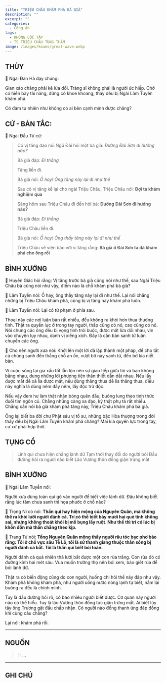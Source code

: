 ```yaml
---
title: "TRIỆU CHÂU KHÁM PHÁ BÀ GIÀ"
description: ""
excerpt: ""
categories:
  - Công án
tags:
  - KHÔNG CỐC TẬP
  - TS TRIỆU CHÂU TÙNG THẨM
image: /images/koans/great-wave.webp
---
```


## THÙY

📢 Ngài Đan Hà dạy chúng:

Gian xảo chẳng phải kẻ lừa dối. Tráng sĩ không phải là người ức hiếp. 
Chớ có hiển bày tài năng, đừng có khoe khoang, thảy đều bị Ngài Lâm Tuyền khám phá. 

Có đảm tự nhiên như không có ai bên cạnh mình được chăng?

## CỬ - BẢN TẮC:

📢 Ngài Đầu Tử cử:

> Có vị tăng đạo núi Ngũ Đài hỏi một bà già: _Đường Đài Sơn đi hướng nào?_
> 
> Bà già đáp: _Đi thẳng_
> 
> Tăng liền đi.
>
> Bà già nói: _Ồ hay! Ông tăng này lại đi như thế_
>
> Sau có vị tăng kể lại cho ngài Triệu Châu, Triệu Châu nói: **Đợi ta khám nghiệm qua**
>
> Sáng hôm sau Triệu Châu đi đến hỏi bà: **Đường Đài Sơn đi hướng nào?**
>
> Bà già đáp: _Đi thẳng_
>
> Triệu Châu liền đi.
>
> Bà già nói: _Ồ hay! Ông thấy tăng này lại đi như thế_
>
> Triệu Châu về viện bảo với vị tăng rằng: **Bà già ở Đài Sơn ta đã khám phá cho ông rồi**

## BÌNH XƯỚNG

📢 Huyền Giác hỏi rằng: Vị tăng trước bà già cũng nói như thế, sau Ngài Triệu Châu bà cũng nói như vậy, điểm nào là chỗ khám phá bà già?

📢 Lâm Tuyền nói: Ồ hay, ông thầy tăng này lại đi như thế. Lại nói chẳng những bị Triệu Châu khám phá, cũng bị vị tăng này khám phá luôn.

📢 Lâm Tuyền nói: Lại có tứ phạm ở phía sau.

Thoại này các nơi luận bàn rất nhiều, đều không ra khỏi hơn thua thường tình. 
Thật ra quyền lực ở trong tay người, thấp cũng có nó, cao cũng có nó. Nói chung các ông đều bị vọng tình trói buộc, được mất lừa dối nhau, vin vào chuyện lụy nhau, danh vị xiềng xích. 
Đây là căn bản sanh tử luân chuyển các ông.

📢 Cho nên người xưa nói: Khởi lên một lời đã lập thành một pháp, để cho tất cả chúng sanh đến thẳng chỗ an ổn, vượt bờ này sanh tử, đến bờ kia niết bàn.

Vì cuộc sống tại gia xấu tốt lẫn lộn nên sự giao tiếp giữa tôi và bạn không bằng nhau, dung những lời phương tiện thân thiết dẫn dắt nhau. 
Nếu lấy được mất để xả lìa được mất, nếu dùng thắng thua để lìa thắng thua, điều này nghĩa là dùng nêm đấy nêm, lấy độc trừ độc.

Nếu vậy đem hư làm thật nhận bóng quên đầu, buông lung theo tình thức đuổi tìm ngôn cú. 
Chẳng những càng xa đạo, kỳ thật phụ tà rất nhiều. 
Chẳng cần nói bà già khám phá tăng này, Triệu Châu khám phá bà già.

Ông lại biết ba đời chư Phật sáu vị tổ sư, những bậc Hòa thượng trong đời thảy đều bị Ngài Lâm Tuyền khám phá chăng? Mai kia quyền lực trong tay, cư xử phải hợp thời.

## TỤNG CỔ

> Linh qui chưa hiện chẳng lành dữ
Tạm thời thay đổi do người bói
Đầu đường hỏi ra người nào biết
Lão Vương thôn đồng giận trừng mắt

## BÌNH XƯỚNG

📢 Ngài Lâm Tuyền nói: 

Người xưa dùng toàn qui gõ vào người để biết việc lành dữ. Đâu không biết rằng lúc tâm chưa sanh thì họa phước ở chỗ nào?

📢 Trọng Ni có nói: **Thần qui hay hiện mộng của Nguyên Quân, mà không thể ra khỏi lưới người đánh cá. 
Trí có thể biết bảy mươi hai quẻ tính không sai, nhưng không thoát khỏi bị mổ bụng lấy ruột. 
Như thế thì trí có lúc bị khốn đốn mà thần chẳng theo kịp.**

📢 Trang Tử nói: **Tống Nguyên Quân mộng thấy người râu tóc bạc phơ bảo rằng: Tôi ở chỗ vực sâu Tề Lỗ, tôi là sứ thanh giang thuộc thần sông bị người đánh cá bắt. 
Tôi là thần qui biết bói toán.**

Người đánh cá quả nhiên thả lưới bắt được một con rùa trắng. 
Con rùa đó có đường kính hai mét sáu. 
Vua muốn trường thọ nên bói xem, bào giết rùa để bói lành dữ.

Thật ra có biến động cũng do con người, huống chi hỏi thế này đáp như vậy. 
Khám phá không khám phá, như người uống nước nóng lạnh tự biết, nắm lại buông ra đều là chính mình.

Tuy là đầu đường hỏi rõ, có bao nhiêu người biết được.
Cơ quan này người nào có thể hiểu. Tuy là lão Vương thôn đồng tức giận trừng mắt. 
Ai biết lũy tây ông Trương gật đầu chấp nhận. 
Có người nào đồng thanh ứng đáp đồng khí cùng câu chăng?

Lại nói: khám phá rồi.

<hr class="blog-rule" />

## NGUỒN

> ✨ ...

<hr class="blog-rule" />

## GHI CHÚ

[^1]: ⭐️ <a href="/masters/Zhaozhou-Congshen" target="_blank">🔗 TS TRIỆU CHÂU TÙNG THẨM</a>


